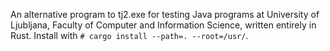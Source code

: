 An alternative program to tj2.exe for testing Java programs at University of Ljubljana, Faculty of Computer and Information Science, written entirely in Rust.
Install with `# cargo install --path=. --root=/usr/`.
